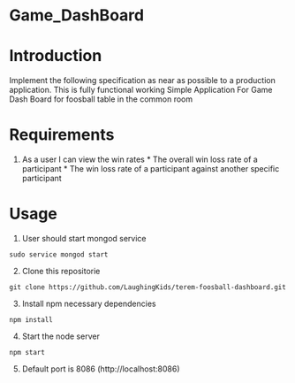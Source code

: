 # Game_DashBoard

# Introduction
Implement the following specification as near as possible to a production application.
This is fully functional working Simple Application For Game Dash Board for foosball table in the common room
# Requirements
  1.	As a user I can view the win rates
     * The overall win loss rate of a participant
     * The win loss rate of a participant against another specific participant

# Usage
1. User should start mongod service
  ```
  sudo service mongod start
  ```
2. Clone this repositorie
  ```
  git clone https://github.com/LaughingKids/terem-foosball-dashboard.git
  ```
3. Install npm necessary dependencies
  ```
  npm install
  ```
4. Start the node server
  ```
  npm start
  ```
5. Default port is 8086 (http://localhost:8086)
